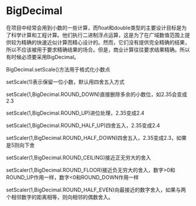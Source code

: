 # BigDecimal
在项目中经常会用到小数的一些计算，而float和double类型的主要设计目标是为了科学计算和工程计算。他们执行二进制浮点运算，这是为了在广域数值范围上提供较为精确的快速近似计算而精心设计的。然而，它们没有提供完全精确的结果，所以不应该被用于要求精确结果的场合。但是，商业计算往往要求结果精确。所以有时候必须要采用BigDecimal。


BigDecimal.setScale()方法用于格式化小数点

setScale(1)表示保留一位小数，默认用四舍五入方式 

setScale(1,BigDecimal.ROUND_DOWN)直接删除多余的小数位，如2.35会变成2.3 

setScale(1,BigDecimal.ROUND_UP)进位处理，2.35变成2.4 

setScale(1,BigDecimal.ROUND_HALF_UP)四舍五入，2.35变成2.4

setScaler(1,BigDecimal.ROUND_HALF_DOWN)四舍五入，2.35变成2.3，如果是5则向下舍

setScaler(1,BigDecimal.ROUND_CEILING)接近正无穷大的舍入

setScaler(1,BigDecimal.ROUND_FLOOR)接近负无穷大的舍入，数字>0和ROUND_UP作用一样，数字<0和ROUND_DOWN作用一样

setScaler(1,BigDecimal.ROUND_HALF_EVEN)向最接近的数字舍入，如果与两个相邻数字的距离相等，则向相邻的偶数舍入。
